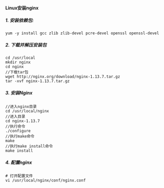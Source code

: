 #### Linux安装nginx

##### 1. 安装依赖包:

```
yum -y install gcc zlib zlib-devel pcre-devel openssl openssl-devel
```

##### 2. 下载并解压安装包

```
cd /usr/local
mkdir nginx
cd nginx
//下载tar包
wget http://nginx.org/download/nginx-1.13.7.tar.gz
tar -xvf nginx-1.13.7.tar.gz
```

##### 3. 安装Nginx

```
//进入nginx目录
cd /usr/local/nginx
//进入目录
cd nginx-1.13.7
//执行命令
./configure
//执行make命令
make
//执行make install命令
make install
```

##### 4. 配置nginx

```
# 打开配置文件
vi /usr/local/nginx/conf/nginx.conf
```

